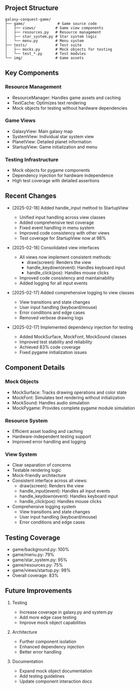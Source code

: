 ## Project Structure
```
galaxy-conquest-game/
├── game/               # Game source code
│   ├── views/         # Game view components
│   ├── resources.py   # Resource management
│   ├── star_system.py # Star system logic
│   └── menu.py        # Menu system
├── tests/             # Test suite
│   ├── mocks.py       # Mock objects for testing
│   └── test_*.py      # Test modules
└── img/               # Game assets
```

## Key Components

### Resource Management
- ResourceManager: Handles game assets and caching
- TextCache: Optimizes text rendering
- Mock objects for testing without hardware dependencies

### Game Views
- GalaxyView: Main galaxy map
- SystemView: Individual star system view
- PlanetView: Detailed planet information
- StartupView: Game initialization and menu

### Testing Infrastructure
- Mock objects for pygame components
- Dependency injection for hardware independence
- High test coverage with detailed assertions

## Recent Changes
- [2025-02-18] Added handle_input method to StartupView
  - Unified input handling across view classes
  - Added comprehensive test coverage
  - Fixed event handling in menu system
  - Improved code consistency with other views
  - Test coverage for StartupView now at 98%

- [2025-02-18] Consolidated view interfaces
  - All views now implement consistent methods:
    - draw(screen): Renders the view
    - handle_keydown(event): Handles keyboard input
    - handle_click(pos): Handles mouse clicks
  - Improved code consistency and maintainability
  - Added logging for all input events
- [2025-02-17] Added comprehensive logging to view classes
  - View transitions and state changes
  - User input handling (keyboard/mouse)
  - Error conditions and edge cases
  - Removed verbose drawing logs
- [2025-02-17] Implemented dependency injection for testing
  - Added MockSurface, MockFont, MockSound classes
  - Improved test stability and reliability
  - Achieved 83% code coverage
  - Fixed pygame initialization issues

## Component Details

### Mock Objects
- MockSurface: Tracks drawing operations and color state
- MockFont: Simulates text rendering without initialization
- MockSound: Handles audio simulation
- MockPygame: Provides complete pygame module simulation

### Resource System
- Efficient asset loading and caching
- Hardware-independent testing support
- Improved error handling and logging

### View System
- Clear separation of concerns
- Testable rendering logic
- Mock-friendly architecture
- Consistent interface across all views:
  - draw(screen): Renders the view
  - handle_input(event): Handles all input events
  - handle_keydown(event): Handles keyboard input
  - handle_click(pos): Handles mouse clicks
- Comprehensive logging system
  - View transitions and state changes
  - User input handling (keyboard/mouse)
  - Error conditions and edge cases

## Testing Coverage
- game/background.py: 100%
- game/menu.py: 79%
- game/star_system.py: 95%
- game/resources.py: 75%
- game/views/startup.py: 98%
- Overall coverage: 83%

## Future Improvements
1. Testing
   - Increase coverage in galaxy.py and system.py
   - Add more edge case testing
   - Improve mock object capabilities

2. Architecture
   - Further component isolation
   - Enhanced dependency injection
   - Better error handling

3. Documentation
   - Expand mock object documentation
   - Add testing guidelines
   - Update component interaction docs
